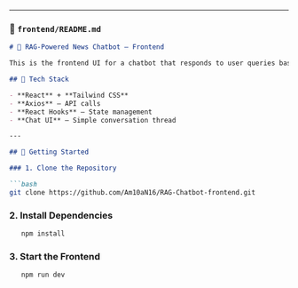 
---

### 📁 `frontend/README.md`

```md
# 🧠 RAG-Powered News Chatbot — Frontend

This is the frontend UI for a chatbot that responds to user queries based on recent news articles using a RAG (Retrieval-Augmented Generation) approach.

## 🧰 Tech Stack

- **React** + **Tailwind CSS**
- **Axios** – API calls
- **React Hooks** – State management
- **Chat UI** – Simple conversation thread

---

## 🚀 Getting Started

### 1. Clone the Repository

```bash
git clone https://github.com/Am10aN16/RAG-Chatbot-frontend.git
```
 ### 2. Install Dependencies
 ```bash
    npm install
```

 ### 3. Start the Frontend
 ```bash
    npm run dev
```
